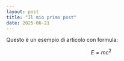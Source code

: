```yaml
---
layout: post
title: "Il mio primo post"
date: 2025-06-21
---
```


Questo è un esempio di articolo con formula:

$$E = mc^2$$
